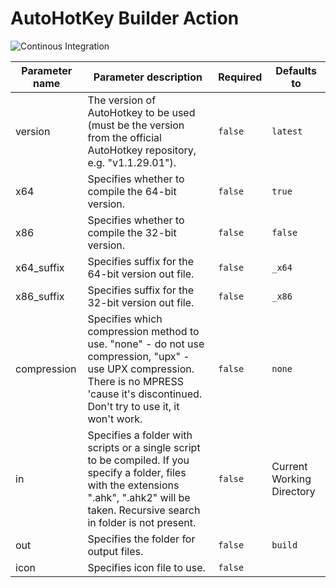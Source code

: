 # AutoHotKey Builder Action

![Continous Integration](https://img.shields.io/github/actions/workflow/status/nukdokplex/autohotkey-build/ci.yml?label=integration)

|Parameter name|Parameter description|Required|Defaults to|
|-|-|-|-|
|version|The version of AutoHotkey to be used (must be the version from the official AutoHotkey repository, e.g. "v1.1.29.01").|`false`|`latest`
|x64|Specifies whether to compile the 64-bit version.|`false`|`true`
|x86|Specifies whether to compile the 32-bit version.|`false`|`false`
|x64_suffix|Specifies suffix for the 64-bit version out file.|`false`|`_x64`
|x86_suffix|Specifies suffix for the 32-bit version out file.|`false`|`_x86`
|compression|Specifies which compression method to use. "none" - do not use compression, "upx" - use UPX compression. There is no MPRESS 'cause it's discontinued. Don't try to use it, it won't work.|`false`|`none`
|in|Specifies a folder with scripts or a single script to be compiled. If you specify a folder, files with the extensions ".ahk", ".ahk2" will be taken. Recursive search in folder is not present.|`false`|Current Working Directory
|out|Specifies the folder for output files.|`false`|`build`
|icon|Specifies icon file to use.|`false`|